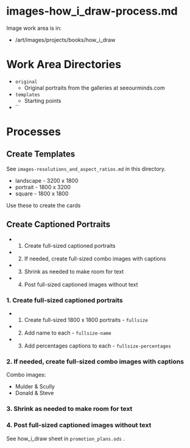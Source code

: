 
# images-how_i_draw-process.md

Image work area is in:
- /art/images/projects/books/how_i_draw

# Work Area Directories

- `original`
  - Original portraits from the galleries at seeourminds.com
- `templates`
  - Starting points
- ``

# Processes

## Create Templates

See `images-resolutions_and_aspect_ratios.md` in this directory.
- landscape - 3200 x 1800
- portrait - 1800 x 3200
- square - 1800 x 1800

Use these to create the cards

## Create Captioned Portraits

- 1. Create full-sized captioned portraits
- 2. If needed, create full-sized combo images with captions
- 3. Shrink as needed to make room for text
- 4. Post full-sized captioned images without text

### 1. Create full-sized captioned portraits

- 1. Create full-sized 1800 x 1800 portraits - `fullsize`
- 2. Add name to each - `fullsize-name`
- 3. Add percentages captions to each - `fullsize-percentages`

### 2. If needed, create full-sized combo images with captions

Combo images:
- Mulder & Scully
- Donald & Steve

### 3. Shrink as needed to make room for text

### 4. Post full-sized captioned images without text

See how_i_draw sheet in `promotion_plans.ods` .


